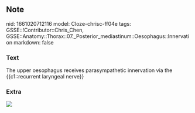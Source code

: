 ## Note
nid: 1661020712116
model: Cloze-chrisc-ff04e
tags: GSSE::!Contributor::Chris_Chen, GSSE::Anatomy::Thorax::07._Posterior_mediastinum::Oesophagus::Innervation
markdown: false

### Text
The upper oesophagus receives parasympathetic innervation via the {{c1::recurrent laryngeal nerve}}

### Extra
<img src="gimo6-f4.jpg">
